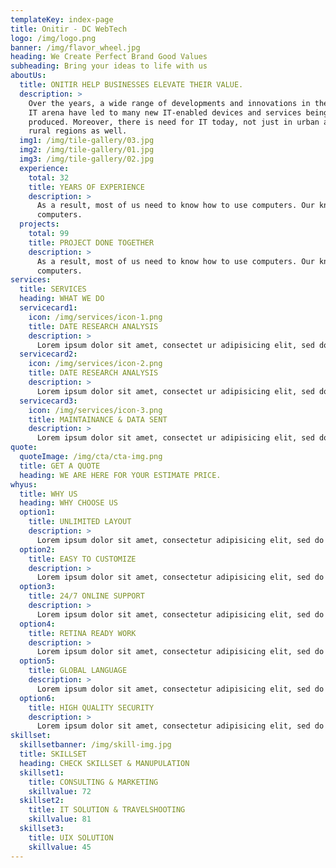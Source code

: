 ```yaml
---
templateKey: index-page
title: Onitir - DC WebTech
logo: /img/logo.png
banner: /img/flavor_wheel.jpg
heading: We Create Perfect Brand Good Values
subheading: Bring your ideas to life with us
aboutUs:
  title: ONITIR HELP BUSINESSES ELEVATE THEIR VALUE.
  description: >
    Over the years, a wide range of developments and innovations in the global
    IT arena have led to many new IT-enabled devices and services being
    produced. Moreover, there is need for IT today, not just in urban areas but
    rural regions as well.
  img1: /img/tile-gallery/03.jpg
  img2: /img/tile-gallery/01.jpg
  img3: /img/tile-gallery/02.jpg
  experience:
    total: 32
    title: YEARS OF EXPERIENCE
    description: >
      As a result, most of us need to know how to use computers. Our knowledge of
      computers.
  projects:
    total: 99
    title: PROJECT DONE TOGETHER
    description: >
      As a result, most of us need to know how to use computers. Our knowledge of
      computers.
services:
  title: SERVICES
  heading: WHAT WE DO
  servicecard1:
    icon: /img/services/icon-1.png
    title: DATE RESEARCH ANALYSIS
    description: >
      Lorem ipsum dolor sit amet, consectet ur adipisicing elit, sed do eiusmod tempor incididunt ut labore.
  servicecard2:
    icon: /img/services/icon-2.png
    title: DATE RESEARCH ANALYSIS
    description: >
      Lorem ipsum dolor sit amet, consectet ur adipisicing elit, sed do eiusmod tempor incididunt ut labore.
  servicecard3:
    icon: /img/services/icon-3.png
    title: MAINTAINANCE & DATA SENT
    description: >
      Lorem ipsum dolor sit amet, consectet ur adipisicing elit, sed do eiusmod tempor incididunt ut labore.
quote: 
  quoteImage: /img/cta/cta-img.png
  title: GET A QUOTE
  heading: WE ARE HERE FOR YOUR ESTIMATE PRICE.
whyus:
  title: WHY US
  heading: WHY CHOOSE US
  option1: 
    title: UNLIMITED LAYOUT
    description: >
      Lorem ipsum dolor sit amet, consectetur adipisicing elit, sed do eiusmod.
  option2: 
    title: EASY TO CUSTOMIZE
    description: >
      Lorem ipsum dolor sit amet, consectetur adipisicing elit, sed do eiusmod.
  option3: 
    title: 24/7 ONLINE SUPPORT
    description: >
      Lorem ipsum dolor sit amet, consectetur adipisicing elit, sed do eiusmod.
  option4: 
    title: RETINA READY WORK
    description: >
      Lorem ipsum dolor sit amet, consectetur adipisicing elit, sed do eiusmod.
  option5: 
    title: GLOBAL LANGUAGE
    description: >
      Lorem ipsum dolor sit amet, consectetur adipisicing elit, sed do eiusmod.
  option6: 
    title: HIGH QUALITY SECURITY
    description: >
      Lorem ipsum dolor sit amet, consectetur adipisicing elit, sed do eiusmod.
skillset:
  skillsetbanner: /img/skill-img.jpg
  title: SKILLSET
  heading: CHECK SKILLSET & MANUPULATION
  skillset1:
    title: CONSULTING & MARKETING
    skillvalue: 72
  skillset2:
    title: IT SOLUTION & TRAVELSHOOTING
    skillvalue: 81
  skillset3:
    title: UIX SOLUTION
    skillvalue: 45
---
```

